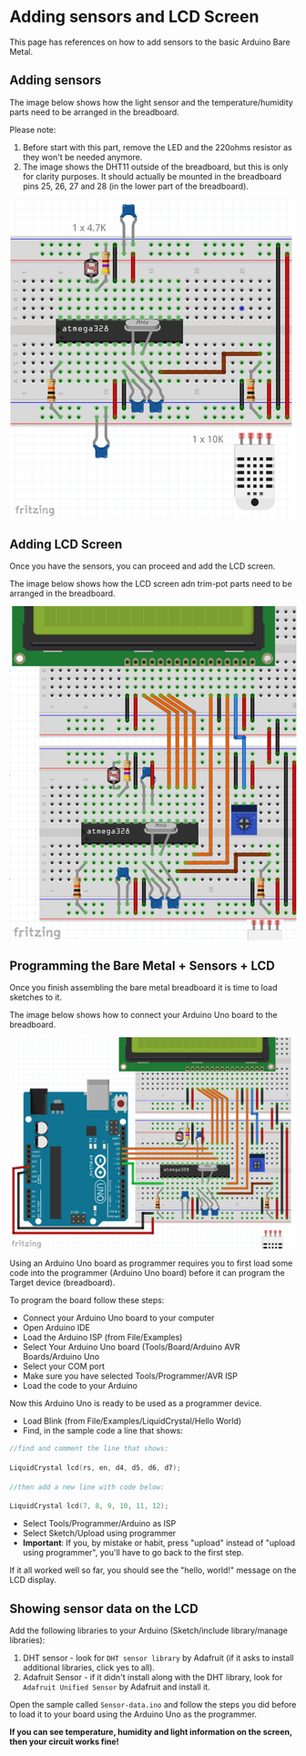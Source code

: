 # Adding sensors and LCD Screen 

This page has references on how to add sensors to the basic Arduino Bare Metal. 

## Adding sensors

The image below shows how the light sensor and the temperature/humidity parts need to be arranged in the breadboard.

Please note: 

1. Before start with this part, remove the LED and the 220ohms resistor as they won't be needed anymore.
2. The image shows the DHT11 outside of the breadboard, but this is only for clarity purposes. It should actually be mounted in the breadboard pins 25, 26, 27 and 28 (in the lower part of the breadboard). 

![Sensor](../Images/breadboard-sensor.png)

## Adding LCD Screen

Once you have the sensors, you can proceed and add the LCD screen. 

The image below shows how the LCD screen adn trim-pot parts need to be arranged in the breadboard.

![Sensor](../Images/breadboard-full.png)

## Programming the Bare Metal + Sensors + LCD

Once you finish assembling the bare metal breadboard it is time to load sketches to it.

The image below shows how to connect your Arduino Uno board to the breadboard.

![Pinout](../Images/programming-full.png)

Using an Arduino Uno board as programmer requires you to first load some code into the programmer (Arduino Uno board) before it can program the Target device (breadboard). 

To program the board follow these steps:

- Connect your Arduino Uno board to your computer
- Open Arduino IDE
- Load the Arduino ISP (from File/Examples)
- Select Your Arduino Uno board (Tools/Board/Arduino AVR Boards/Arduino Uno
- Select your COM port
- Make sure you have selected Tools/Programmer/AVR ISP
- Load the code to your Arduino

Now this Arduino Uno is ready to be used as a programmer device. 

- Load Blink (from File/Examples/LiquidCrystal/Hello World)
- Find, in the sample code a line that shows:


```c++
//find and comment the line that shows:

LiquidCrystal lcd(rs, en, d4, d5, d6, d7);

//then add a new line with code below:

LiquidCrystal lcd(7, 8, 9, 10, 11, 12);
```

- Select Tools/Programmer/Arduino as ISP
- Select Sketch/Upload using programmer	
- **Important**: If you, by mistake or habit, press "upload" instead of "upload using programmer", you'll have to go back to the first step.  

If it all worked well so far, you should see the "hello, world!" message on the LCD display.

## Showing sensor data on the LCD

Add the following libraries to your Arduino (Sketch/include library/manage libraries):

1. DHT sensor - look for `DHT sensor library` by Adafruit (if it asks to install additional libraries, click yes to all).
1. Adafruit Sensor - if it didn't install along with the DHT library, look for `Adafruit Unified Sensor` by Adafruit and install it. 

Open the sample called `Sensor-data.ino` and follow the steps you did before to load it to your board using the Arduino Uno as the programmer. 

**If you can see temperature, humidity and light information on the screen, then your circuit works fine!**
